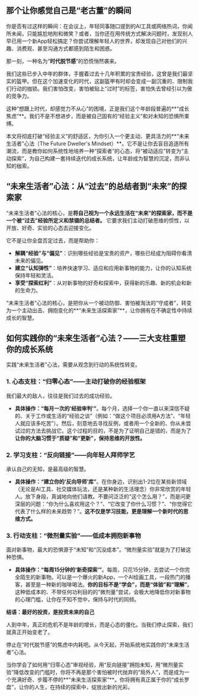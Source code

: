 ## **那个让你感觉自己是“老古董”的瞬间**

你是否有过这样的瞬间：在会议上，年轻同事随口提到的AI工具或网络热词，你闻所未闻，只能尴尬地附和微笑？或者，当你还在用传统方式解决问题时，发现别人早已用一个新App轻松搞定？你尝试理解年轻人的世界，却发现自己对他们的兴趣、消费观、甚至沟通方式都感到陌生和困惑。

那一刻，一种名为“**时代脱节感**”的恐慌悄然袭来。

我们这些已步入中年的群体，手握着过去十几年积累的宝贵经验，这曾是我们最坚实的盔甲。但在这个加速变化的时代，这副盔甲有时却会变成一副沉重的、限制我们行动的枷锁。我们害怕改变，害怕被贴上“过时”的标签，害怕失去曾经引以为傲的竞争力。

这种“想跟上时代，却感觉力不从心”的困境，正是我们这个年龄段普遍的**“成长焦虑”**。我们不是不想进步，而是被自己固有的“经验主义”和对未知的恐惧所束缚。

本文将彻底打破“经验主义”的舒适区，为你引入一个更主动、更具活力的**“未来生活者”心法（The Future Dweller's Mindset）**。它不是让你去盲目追逐所有潮流，而是教你如何系统性地培养一种“探索者”的心态，将“被动适应”转变为“主动探索”，为自己构建一套持续迭代的成长系统，让年龄成为智慧的沉淀，而非认知的枷索。

## **“未来生活者”心法：从“过去”的总结者到“未来”的探索家**

“未来生活者”心法的核心，是**将自己视为一个永远生活在“未来”的探索家，而不是一个被“过去”经验所定义和禁锢的总结者。** 它要求我们主动打破思维的惯性，以开放、好奇、实验的心态去迎接变化。

它不是让你全盘否定过去，而是帮助你：
* **解耦“经验”与“偏见”**：识别哪些经验是宝贵的资产，哪些已经成为阻碍你看清未来的偏见。
* **建立“认知弹性”**：培养快速学习、适应和应用新事物的能力，让你的认知系统保持年轻和灵活。
* **享受“探索红利”**：从对新事物的好奇和探索中，获得新的乐趣、新的机会和新的生命力。

“未来生活者”心法的核心，是把你从一个被动防御、害怕被淘汰的“守成者”，转变为一个主动出击、拥抱变化的**“未来生活探索家”**，让你拥有在不确定性中持续成长的智慧。

## **如何实践你的“未来生活者”心法？——三大支柱重塑你的成长系统**

实践“未来生活者”心法，需要从观念到行动的系统性转变。

### **1. 心态支柱：“归零心态”——主动打破你的经验框架**
我们最大的敌人，往往是我们过去的成功经验。
* **具体操作：“每月一次的‘经验审判’”**。每个月，选择一个你一直以来深信不疑的、关于工作或生活的“经验之谈”（例如：“做这个项目必须用A方法”、“年轻人就应该多吃苦”）。然后，刻意地去寻找反例，或者用一个全新的、你从未尝试过的方法去挑战它。这个过程的目的，不是为了证明自己是错的，而是为了**让你的大脑习惯于“质疑”和“更新”，保持思维的开放性。**

### **2. 学习支柱：“反向链接”——向年轻人拜师学艺**
承认自己的无知，是最高级的智慧。
* **具体操作：“建立你的‘反向导师’库”**。在你身边，识别出1-2位在某些新领域（无论是AI工具、社交媒体玩法，还是某种新的生活理念）你非常欣赏的年轻人。放下身段，真诚地向他们请教。不要问泛泛的“这个怎么用？”，而是问更深层的问题：“你为什么喜欢用这个？”、“它改变了你什么习惯？”、“你觉得它代表了什么样的未来趋势？”。**这不仅是学习技能，更是理解一个新时代的思维方式。**

### **3. 行动支柱：“微剂量实验”——低成本拥抱新事物**
面对新事物，最大的恐惧源于“未知”和“沉没成本”。“微剂量实验”就是为了打破这种恐惧。
* **具体操作：“每周15分钟的‘新奇探索’”**。每周，只花15分钟，去尝试一个你完全陌生的新事物。可以是一个爆火的新App，一个AI绘画工具，一段热门的播客，甚至是一种新的咖啡喝法。**你的目标不是“学会”，而是“体验”和“理解”**。这种低成本的、不带任何功利目的的“微剂量”尝试，会极大地降低你对新事物的心理门槛，让你在不知不觉中，保持与时代的同频。

**结语：最好的投资，是投资未来的自己**

人到中年，真正的危机不是年龄的增长，而是心态的僵化。当我们停止探索，我们就真正开始变老了。

停止在“时代脱节感”的焦虑中内耗吧。从今天起，开始系统地实践你的“未来生活者”心法。

当你学会了如何用“归零心态”审视经验，用“反向链接”拥抱未知，用“微剂量实验”降低改变的门槛时，你将不再是那个害怕被时代抛弃的“局外人”，而是成为一个充满好奇、步履不停的**“未来生活探索家”**。你将拥有真正属于你的“成长罗盘”，让你的人生，在持续的探索中，绽放出新的光彩。


